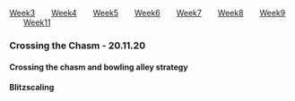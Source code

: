 [Week3](../README.md) &ensp;&ensp;&ensp; [Week4](./week4.md) &ensp;&ensp;&ensp; [Week5](./week5.md) &ensp;&ensp;&ensp; [Week6](./week6.md)
&ensp;&ensp;&ensp; [Week7](./week7.md) &ensp;&ensp;&ensp; [Week8](./week8.md) &ensp;&ensp;&ensp; [Week9](./week9.md) &ensp;&ensp;&ensp; [Week11](./week11.md)

### Crossing the Chasm - 20.11.20

#### Crossing the chasm and bowling alley strategy


#### Blitzscaling
